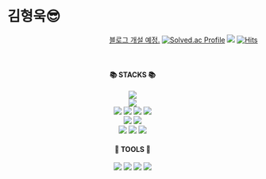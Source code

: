 김형욱😎
===========================================      

<div align=right>  
    
<a href="" target="_blank">블로그 개설 예정.</a>
[![Solved.ac Profile](http://mazassumnida.wtf/api/mini/generate_badge?boj=z15640)](https://solved.ac/z15640)
<a href=mailto:woogy.space@gmail.com target="_blank"><img src="https://img.shields.io/badge/woogy.space@gmail.com-EA4335?style=flat&logo=Gmail&logoColor=white"/></a>
[![Hits](https://hits.seeyoufarm.com/api/count/incr/badge.svg?url=https%3A%2F%2Fgithub.com%2FWoogy-Space&count_bg=%236CE5D8&title_bg=%2320BEAD&icon=&icon_color=%23E7E7E7&title=VISIT&edge_flat=false)](https://hits.seeyoufarm.com)
  
</div>
<br>

<div align=center><h4>📚 STACKS 📚</h4></div>  

<div align="center">
  <img src="https://img.shields.io/badge/ 🔥 Android 🔥 -3DDC84?style=flat&logo=Android&logoColor=white"/>  
    
</div>

<div align="center">
  <img src="https://img.shields.io/badge/Kotlin&Java-7F52FF.svg?&style=flat&logo=Kotlin&logoColor=white"/>
</div>
 
<div align="center">
<img src="https://img.shields.io/badge/HTML5-E34F26?style=flat&logo=HTML5&logoColor=white"/>
<img src="https://img.shields.io/badge/CSS3-1572B6?style=flat&logo=CSS3&logoColor=white"/>
<img src="https://img.shields.io/badge/JavaScript-F7DF1E?style=flat&logo=JavaScript&logoColor=white"/>
<img src="https://img.shields.io/badge/Ionic-3880FF?style=flat&logo=Ionic&logoColor=white"/>
</div>
 
<div align="center">
<img src="https://img.shields.io/badge/MySQL-4479A1?style=flat&logo=MySQL&logoColor=white"/>
<img src="https://img.shields.io/badge/MongoDB-47A248?style=flat&logo=MongoDB&logoColor=white"/>
</div>

<div align="center">
  <img src="https://img.shields.io/badge/Node.js-339933?style=flat&logo=Node.js&logoColor=white"/>
  <img src="https://img.shields.io/badge/Firebase-FFCA28?style=flat&logo=Firebase&logoColor=white"/>
  <img src="https://img.shields.io/badge/Linux-FCC624?style=flat&logo=Linux&logoColor=white"/>
</div>

<div align=center><h4>🔨 TOOLS 🔨</h4></div>  
<div align="center">
  <img src="https://img.shields.io/badge/Android Studio-3DDC84?style=flat&logo=Android Studio&logoColor=white"/>
  <img src="https://img.shields.io/badge/Visual Studio-5C2D91?style=flat&logo=Visual Studio&logoColor=#5C2D91"/>
  <img src="https://img.shields.io/badge/Figma-F24E1E?style=flat&logo=Figma&logoColor=white"/>
  <img src="https://img.shields.io/badge/Git-F05032?style=flat&logo=Git&logoColor=white"/>
</div>

<div align=center>
    <br>
    <br>  
</div>

